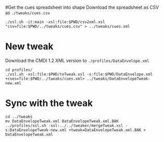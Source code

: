 #Get the cues spreadsheet into shape
Download the spreadsheet as CSV as `./tweaks/cues.csv`
```
./xsl.sh -it:main -xsl:file:$PWD/csv2xml.xsl "csv=file:$PWD/../tweaks/cues.csv" > ../tweaks/cues.xml
```

# New tweak
Download the CMDI 1.2 XML version to `./profiles/DataEnvelope.xml`
```
cd profiles/
./xsl.sh -xsl:file:$PWD/toTweak.xsl -s:file:$PWD/DataEnvelope.xml +cues=file:$PWD/../tweaks/cues.xml> ../tweaks/DataEnvelopeTweak-new.xml
```


# Sync with the tweak
```
cd ../tweaks
mv DataEnvelopeTweak.xml DataEnvelopeTweak.xml.BAK
../profiles/xsl.sh -xsl:../../tweaker/mergeTweak.xsl -s:DataEnvelopeTweak-new.xml +tweak=DataEnvelopeTweak.xml.BAK > DataEnvelopeTweak.xml
```


